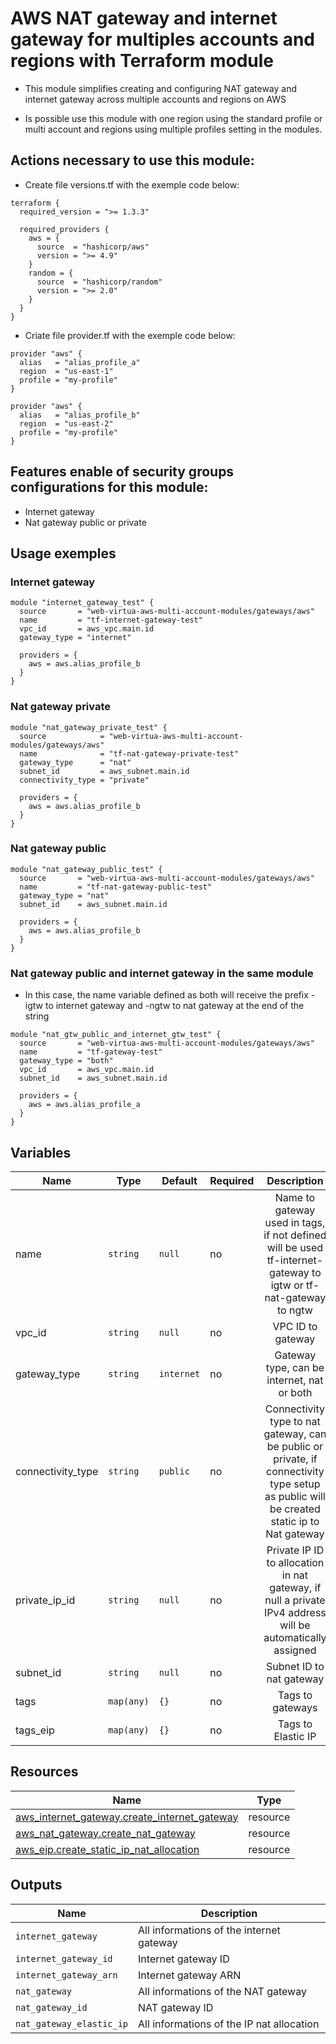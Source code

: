 # AWS NAT gateway and internet gateway for multiples accounts and regions with Terraform module
* This module simplifies creating and configuring NAT gateway and internet gateway across multiple accounts and regions on AWS

* Is possible use this module with one region using the standard profile or multi account and regions using multiple profiles setting in the modules.

## Actions necessary to use this module:

* Create file versions.tf with the exemple code below:
```hcl
terraform {
  required_version = ">= 1.3.3"

  required_providers {
    aws = {
      source  = "hashicorp/aws"
      version = ">= 4.9"
    }
    random = {
      source  = "hashicorp/random"
      version = ">= 2.0"
    }
  }
}
```

* Criate file provider.tf with the exemple code below:
```hcl
provider "aws" {
  alias   = "alias_profile_a"
  region  = "us-east-1"
  profile = "my-profile"
}

provider "aws" {
  alias   = "alias_profile_b"
  region  = "us-east-2"
  profile = "my-profile"
}
```


## Features enable of security groups configurations for this module:

- Internet gateway
- Nat gateway public or private

## Usage exemples

### Internet gateway

```hcl
module "internet_gateway_test" {
  source       = "web-virtua-aws-multi-account-modules/gateways/aws"
  name         = "tf-internet-gateway-test"
  vpc_id       = aws_vpc.main.id
  gateway_type = "internet"

  providers = {
    aws = aws.alias_profile_b
  }
}
```

### Nat gateway private

```hcl
module "nat_gateway_private_test" {
  source            = "web-virtua-aws-multi-account-modules/gateways/aws"
  name              = "tf-nat-gateway-private-test"
  gateway_type      = "nat"
  subnet_id         = aws_subnet.main.id
  connectivity_type = "private"

  providers = {
    aws = aws.alias_profile_b
  }
}
```

### Nat gateway public

```hcl
module "nat_gateway_public_test" {
  source       = "web-virtua-aws-multi-account-modules/gateways/aws"
  name         = "tf-nat-gateway-public-test"
  gateway_type = "nat"
  subnet_id    = aws_subnet.main.id

  providers = {
    aws = aws.alias_profile_b
  }
}
```

### Nat gateway public and internet gateway in the same module
* In this case, the name variable defined as both will receive the prefix -igtw to internet gateway and -ngtw to nat gateway at the end of the string

```hcl
module "nat_gtw_public_and_internet_gtw_test" {
  source       = "web-virtua-aws-multi-account-modules/gateways/aws"
  name         = "tf-gateway-test"
  gateway_type = "both"
  vpc_id       = aws_vpc.main.id 
  subnet_id    = aws_subnet.main.id

  providers = {
    aws = aws.alias_profile_a
  }
}
```


## Variables

| Name | Type | Default | Required | Description | Options |
|------|-------------|------|---------|:--------:|:--------|
| name | `string` | `null` | no | Name to gateway used in tags, if not defined will be used tf-internet-gateway to igtw or tf-nat-gateway to ngtw | `-` |
| vpc_id | `string` | `null` | no | VPC ID to gateway | `-` |
| gateway_type | `string` | `internet` | no | Gateway type, can be internet, nat or both | `*`internet <br> `*`nat<br> `*`both |
| connectivity_type | `string` | `public` | no | Connectivity type to nat gateway, can be public or private, if connectivity type setup as public will be created static ip to Nat gateway | `-` |
| private_ip_id | `string` | `null` | no | Private IP ID to allocation in nat gateway, if null a private IPv4 address will be automatically assigned | `-` |
| subnet_id | `string` | `null` | no | Subnet ID to nat gateway | `-` |
| tags | `map(any)` | `{}` | no | Tags to gateways | `-` |
| tags_eip | `map(any)` | `{}` | no | Tags to Elastic IP | `-` |

## Resources

| Name | Type |
|------|------|
| [aws_internet_gateway.create_internet_gateway](https://registry.terraform.io/providers/hashicorp/aws/latest/docs/resources/internet_gateway) | resource |
| [aws_nat_gateway.create_nat_gateway](https://registry.terraform.io/providers/hashicorp/aws/latest/docs/resources/nat_gateway) | resource |
| [aws_eip.create_static_ip_nat_allocation](https://registry.terraform.io/providers/hashicorp/aws/latest/docs/resources/eip) | resource |


## Outputs

| Name | Description |
|------|-------------|
| `internet_gateway` | All informations of the internet gateway |
| `internet_gateway_id` | Internet gateway ID |
| `internet_gateway_arn` | Internet gateway ARN |
| `nat_gateway` | All informations of the NAT gateway |
| `nat_gateway_id` | NAT gateway ID |
| `nat_gateway_elastic_ip` | All informations of the IP nat allocation |
